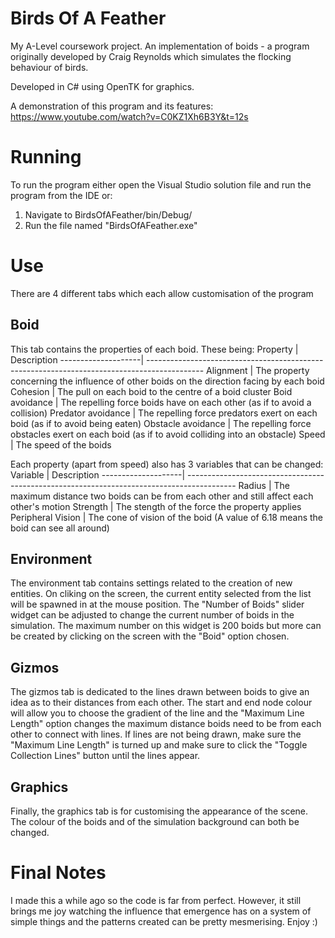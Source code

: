 # Birds Of A Feather
My A-Level coursework project. An implementation of boids - a program originally developed by Craig Reynolds which simulates the flocking behaviour of birds.

Developed in C# using OpenTK for graphics.

A demonstration of this program and its features: https://www.youtube.com/watch?v=C0KZ1Xh6B3Y&t=12s

# Running
To run the program either open the Visual Studio solution file and run the program from the IDE or:
1. Navigate to BirdsOfAFeather/bin/Debug/
2. Run the file named "BirdsOfAFeather.exe"

# Use
There are 4 different tabs which each allow customisation of the program

## Boid
This tab contains the properties of each boid. These being:
Property            | Description
--------------------| --------------------------------------------------------------------------------------------
Alignment           | The property concerning the influence of other boids on the direction facing by each boid
Cohesion            | The pull on each boid to the centre of a boid cluster
Boid avoidance      | The repelling force boids have on each other (as if to avoid a collision)
Predator avoidance  | The repelling force predators exert on each boid (as if to avoid being eaten)
Obstacle avoidance  | The repelling force obstacles exert on each boid (as if to avoid colliding into an obstacle)
Speed               | The speed of the boids


Each property (apart from speed) also has 3 variables that can be changed:
Variable            | Description
--------------------| ------------------------------------------------------------------------------------------
Radius              | The maximum distance two boids can be from each other and still affect each other's motion
Strength            | The stength of the force the property applies
Peripheral Vision   | The cone of vision of the boid (A value of 6.18 means the boid can see all around)

## Environment
The environment tab contains settings related to the creation of new entities. On cliking on the screen, the current entity selected from the list will be spawned in at the mouse position. The "Number of Boids" slider widget can be adjusted to change the current number of boids in the simulation. The maximum number on this widget is 200 boids but more can be created by clicking on the screen with the "Boid" option chosen.

## Gizmos
The gizmos tab is dedicated to the lines drawn between boids to give an idea as to their distances from each other. The start and end node colour will allow you to choose the gradient of the line and the "Maximum Line Length" option changes the maximum distance boids need to be from each other to connect with lines. If lines are not being drawn, make sure the "Maximum Line Length" is turned up and make sure to click the "Toggle Collection Lines" button until the lines appear.

## Graphics
Finally, the graphics tab is for customising the appearance of the scene. The colour of the boids and of the simulation background can both be changed.

# Final Notes
I made this a while ago so the code is far from perfect. However, it still brings me joy watching the influence that emergence has on a system of simple things and the patterns created can be pretty mesmerising. Enjoy :)
